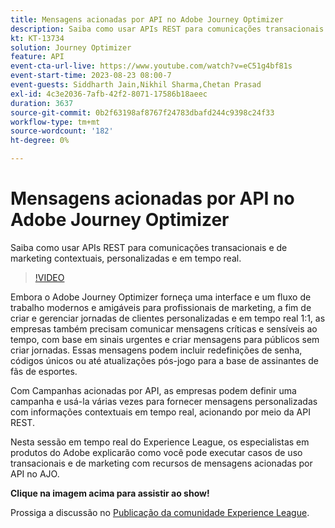 ```yaml
---
title: Mensagens acionadas por API no Adobe Journey Optimizer
description: Saiba como usar APIs REST para comunicações transacionais e de marketing contextuais, personalizadas e em tempo real.
kt: KT-13734
solution: Journey Optimizer
feature: API
event-cta-url-live: https://www.youtube.com/watch?v=eC51g4bf81s
event-start-time: 2023-08-23 08:00-7
event-guests: Siddharth Jain,Nikhil Sharma,Chetan Prasad
exl-id: 4c3e2036-7afb-42f2-8071-17586b18aeec
duration: 3637
source-git-commit: 0b2f63198af8767f24783dbafd244c9398c24f33
workflow-type: tm+mt
source-wordcount: '182'
ht-degree: 0%

---
```


# Mensagens acionadas por API no Adobe Journey Optimizer

Saiba como usar APIs REST para comunicações transacionais e de marketing contextuais, personalizadas e em tempo real.

>[!VIDEO](https://video.tv.adobe.com/v/3422169/?learn=on)

Embora o Adobe Journey Optimizer forneça uma interface e um fluxo de trabalho modernos e amigáveis para profissionais de marketing, a fim de criar e gerenciar jornadas de clientes personalizadas e em tempo real 1:1, as empresas também precisam comunicar mensagens críticas e sensíveis ao tempo, com base em sinais urgentes e criar mensagens para públicos sem criar jornadas. Essas mensagens podem incluir redefinições de senha, códigos únicos ou até atualizações pós-jogo para a base de assinantes de fãs de esportes.

Com Campanhas acionadas por API, as empresas podem definir uma campanha e usá-la várias vezes para fornecer mensagens personalizadas com informações contextuais em tempo real, acionando por meio da API REST.

Nesta sessão em tempo real do Experience League, os especialistas em produtos do Adobe explicarão como você pode executar casos de uso transacionais e de marketing com recursos de mensagens acionadas por API no AJO.

**Clique na imagem acima para assistir ao show!**

Prossiga a discussão no [Publicação da comunidade Experience League](https://experienceleaguecommunities.adobe.com/t5/journey-optimizer-discussions/experience-league-live-post-session-discussion-api-triggered/m-p/614273#M132).

